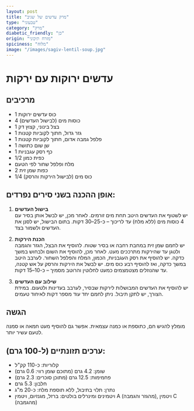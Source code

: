 ```yaml
---
layout: post
title: "מרק עדשים של שגיב"
type: "טבעוני"
category: "מרק"
diabetic_friendly: "כן"
origin: "מזרח תיכוני"
spiciness: "מלוח"
image: "/images/sagiv-lentil-soup.jpg"
---
```

# עדשים ירוקות עם ירקות

## מרכיבים
- 1 כוס עדשים ירוקות  
- 4 כוסות מים (לבישול העדשים)  
- 1 בצל בינוני, קצוץ דק  
- 1 גזר גדול, חתוך לקוביות קטנות  
- 1 פלפל גמבה אדום, חתוך לקוביות קטנות  
- 1 שן שום כתושה  
- 1 כף רסק עגבניות  
- 1/2 כפית כמון  
- מלח ופלפל שחור לפי הטעם  
- 2 כפות שמן זית  
- 1/4 כוס מים (לבישול הירקות והרסק)  

## אופן ההכנה בשני סירים נפרדים:

1. **בישול העדשים**  
   יש לשטוף את העדשים היטב תחת מים זורמים. לאחר מכן, יש לבשל אותן בסיר עם 4 כוסות מים (ללא מלח) עד לריכוך – כ-25–30 דקות. בתום הבישול, יש לסנן את העדשים ולשמור בצד.

2. **הכנת הירקות**  
   יש לחמם שמן זית במחבת רחבה או בסיר שטוח. להוסיף את הבצל, הגזר והגמבה ולטגן עד שהירקות מתרככים מעט. לאחר מכן, להוסיף את השום ולבחוש במשך כדקה.
   יש להוסיף את רסק העגבניות, הכמון, המלח והפלפל השחור. לערבב היטב במשך כדקה, ואז להוסיף רבע כוס מים.
   יש לבשל את הירקות והרסק על אש קטנה, עד שהנוזלים מצטמצמים כמעט לחלוטין והרוטב מסמיך – כ-10–15 דקות.

3. **שילוב עם העדשים**  
   יש להוסיף את העדשים המבושלות לירקות שבסיר, לערבב בעדינות ולטעום. במידת הצורך, יש לתקן תיבול. ניתן לחמם יחד עוד מספר דקות לאיחוד טעמים.

## הגשה

מומלץ להגיש חם, כתוספת או כמנה עצמאית. אפשר גם להוסיף מעט חמאה או סמנה לטעם עשיר יותר.

## ערכים תזונתיים (ל-100 גרם):

- קלוריות: כ-110 קק"ל  
- שומן: 4.2 גרם (מתוכם שומן רווי: 0.6 גרם)  
- פחמימות: 12.5 גרם (מתוכן סוכרים: 2.3 גרם)  
- חלבון: 5.3 גרם  
- נתרן: תלוי בתיבול, ללא תוספת מלח: כ-20 מ"ג  
- ויטמינים ומינרלים בולטים: ברזל, מגנזיום, ויטמין A (מהגזר והגמבה), ויטמין C (מהגמבה)
